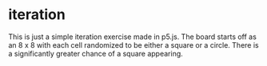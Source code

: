 # iteration

This is just a simple iteration exercise made in p5.js.
The board starts off as an 8 x 8 with each cell randomized
to be either a square or a circle. There is a significantly
greater chance of a square appearing.
